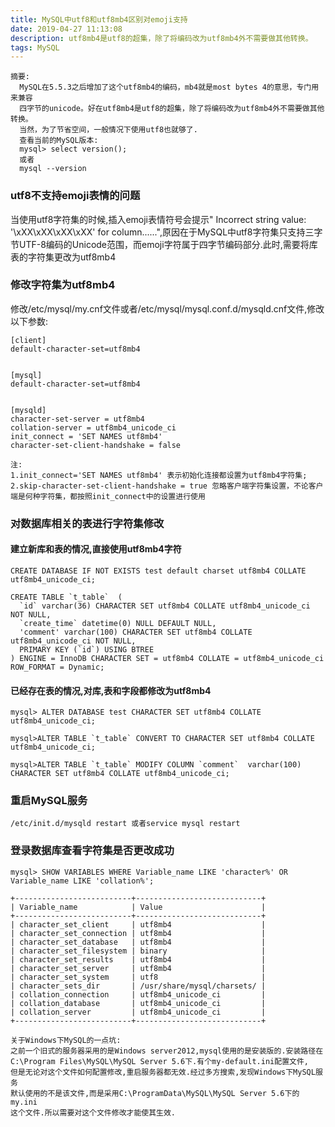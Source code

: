 ```yaml
---
title: MySQL中utf8和utf8mb4区别对emoji支持
date: 2019-04-27 11:13:08
description: utf8mb4是utf8的超集，除了将编码改为utf8mb4外不需要做其他转换。
tags: MySQL
---
```


    摘要:
      MySQL在5.5.3之后增加了这个utf8mb4的编码，mb4就是most bytes 4的意思，专门用来兼容
      四字节的unicode。好在utf8mb4是utf8的超集，除了将编码改为utf8mb4外不需要做其他转换。
      当然，为了节省空间，一般情况下使用utf8也就够了.
      查看当前的MySQL版本:
      mysql> select version();
      或者
      mysql --version

### utf8不支持emoji表情的问题

  当使用utf8字符集的时候,插入emoji表情符号会提示" Incorrect string value: '\xXX\xXX\xXX\xXX' for column......",原因在于MySQL中utf8字符集只支持三字节UTF-8编码的Unicode范围，而emoji字符属于四字节编码部分.此时,需要将库表的字符集更改为utf8mb4

### 修改字符集为utf8mb4

  修改/etc/mysql/my.cnf文件或者/etc/mysql/mysql.conf.d/mysqld.cnf文件,修改以下参数:

```
[client]
default-character-set=utf8mb4
  
  
[mysql]
default-character-set=utf8mb4
  
  
[mysqld]
character-set-server = utf8mb4
collation-server = utf8mb4_unicode_ci
init_connect = 'SET NAMES utf8mb4'
character-set-client-handshake = false
```

    注:
    1.init_connect='SET NAMES utf8mb4' 表示初始化连接都设置为utf8mb4字符集;
    2.skip-character-set-client-handshake = true 忽略客户端字符集设置，不论客户端是何种字符集，都按照init_connect中的设置进行使用

### 对数据库相关的表进行字符集修改

#### 建立新库和表的情况,直接使用utf8mb4字符

```
CREATE DATABASE IF NOT EXISTS test default charset utf8mb4 COLLATE utf8mb4_unicode_ci;

CREATE TABLE `t_table`  (
  `id` varchar(36) CHARACTER SET utf8mb4 COLLATE utf8mb4_unicode_ci NOT NULL,
  `create_time` datetime(0) NULL DEFAULT NULL,
  'comment' varchar(100) CHARACTER SET utf8mb4 COLLATE utf8mb4_unicode_ci NOT NULL,
  PRIMARY KEY (`id`) USING BTREE
) ENGINE = InnoDB CHARACTER SET = utf8mb4 COLLATE = utf8mb4_unicode_ci ROW_FORMAT = Dynamic;
```

#### 已经存在表的情况,对库,表和字段都修改为utf8mb4

```
mysql> ALTER DATABASE test CHARACTER SET utf8mb4 COLLATE utf8mb4_unicode_ci;

mysql>ALTER TABLE `t_table` CONVERT TO CHARACTER SET utf8mb4 COLLATE utf8mb4_unicode_ci;

mysql>ALTER TABLE `t_table` MODIFY COLUMN `comment`  varchar(100) CHARACTER SET utf8mb4 COLLATE utf8mb4_unicode_ci;
```

### 重启MySQL服务

```
/etc/init.d/mysqld restart 或者service mysql restart
```

### 登录数据库查看字符集是否更改成功

```
mysql> SHOW VARIABLES WHERE Variable_name LIKE 'character%' OR Variable_name LIKE 'collation%';

+--------------------------+----------------------------+
| Variable_name            | Value                      |
+--------------------------+----------------------------+
| character_set_client     | utf8mb4                    |
| character_set_connection | utf8mb4                    |
| character_set_database   | utf8mb4                    |
| character_set_filesystem | binary                     |
| character_set_results    | utf8mb4                    |
| character_set_server     | utf8mb4                    |
| character_set_system     | utf8                       |
| character_sets_dir       | /usr/share/mysql/charsets/ |
| collation_connection     | utf8mb4_unicode_ci         |
| collation_database       | utf8mb4_unicode_ci         |
| collation_server         | utf8mb4_unicode_ci         |
+--------------------------+----------------------------+

```

    关于Windows下MySQL的一点坑:
    之前一个旧式的服务器采用的是Windows server2012,mysql使用的是安装版的.安装路径在
    C:\Program Files\MySQL\MySQL Server 5.6下.有个my-default.ini配置文件,
    但是无论对这个文件如何配置修改,重启服务器都无效.经过多方搜索,发现Windows下MySQL服务
    默认使用的不是该文件,而是采用C:\ProgramData\MySQL\MySQL Server 5.6下的my.ini
    这个文件.所以需要对这个文件修改才能使其生效.